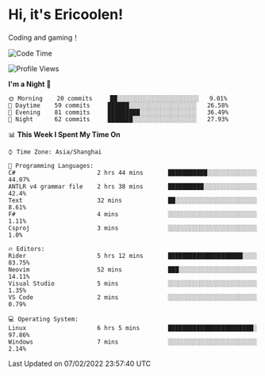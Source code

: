 # Hi, it's Ericoolen!
Coding and gaming！

<!--START_SECTION:waka-->
![Code Time](http://img.shields.io/badge/Code%20Time-172%20hrs%2034%20mins-blue)

![Profile Views](http://img.shields.io/badge/Profile%20Views-0-blue)

**I'm a Night 🦉** 

```text
🌞 Morning    20 commits     ██░░░░░░░░░░░░░░░░░░░░░░░   9.01% 
🌆 Daytime    59 commits     ██████░░░░░░░░░░░░░░░░░░░   26.58% 
🌃 Evening    81 commits     █████████░░░░░░░░░░░░░░░░   36.49% 
🌙 Night      62 commits     ███████░░░░░░░░░░░░░░░░░░   27.93%

```


📊 **This Week I Spent My Time On** 

```text
⌚︎ Time Zone: Asia/Shanghai

💬 Programming Languages: 
C#                       2 hrs 44 mins       ███████████░░░░░░░░░░░░░░   44.07% 
ANTLR v4 grammar file    2 hrs 38 mins       ██████████░░░░░░░░░░░░░░░   42.4% 
Text                     32 mins             ██░░░░░░░░░░░░░░░░░░░░░░░   8.61% 
F#                       4 mins              ░░░░░░░░░░░░░░░░░░░░░░░░░   1.11% 
Csproj                   3 mins              ░░░░░░░░░░░░░░░░░░░░░░░░░   1.0%

🔥 Editors: 
Rider                    5 hrs 12 mins       █████████████████████░░░░   83.75% 
Neovim                   52 mins             ███░░░░░░░░░░░░░░░░░░░░░░   14.11% 
Visual Studio            5 mins              ░░░░░░░░░░░░░░░░░░░░░░░░░   1.35% 
VS Code                  2 mins              ░░░░░░░░░░░░░░░░░░░░░░░░░   0.79%

💻 Operating System: 
Linux                    6 hrs 5 mins        ████████████████████████░   97.86% 
Windows                  7 mins              ░░░░░░░░░░░░░░░░░░░░░░░░░   2.14%

```


 Last Updated on 07/02/2022 23:57:40 UTC
<!--END_SECTION:waka-->

